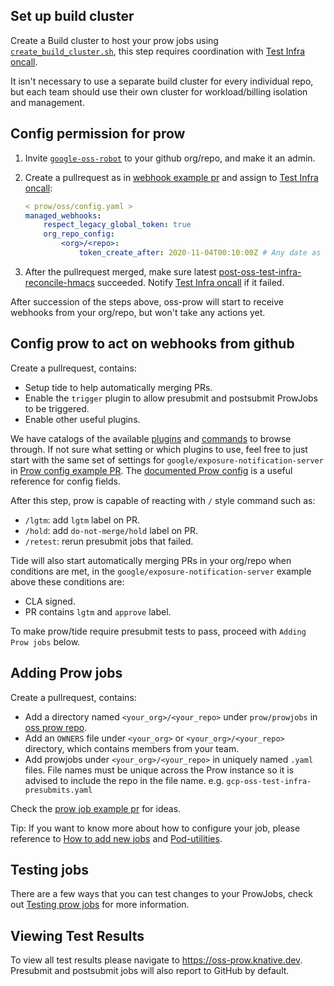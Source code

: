 
## Set up build cluster

Create a Build cluster to host your prow jobs using [`create_build_cluster.sh`],
this step requires coordination with [Test Infra oncall].

It isn't necessary to use a separate build cluster for every individual repo,
but each team should use their own cluster for workload/billing isolation and
management.

## Config permission for prow

1.  Invite [`google-oss-robot`] to your github org/repo, and make it an admin.
1.  Create a pullrequest as in [webhook example pr] and assign to [Test Infra oncall]:

    ```yaml
    < prow/oss/config.yaml >
    managed_webhooks:
        respect_legacy_global_token: true
        org_repo_config:
            <org>/<repo>:
                token_create_after: 2020-11-04T00:10:00Z # Any date as long as it's not in the future.
    ```

1.  After the pullrequest merged, make sure latest
    [post-oss-test-infra-reconcile-hmacs] succeeded. Notify [Test Infra oncall] if it
    failed.

After succession of the steps above, oss-prow will start to receive webhooks
from your org/repo, but won't take any actions yet.

## Config prow to act on webhooks from github

Create a pullrequest, contains:

-   Setup tide to help automatically merging PRs.
-   Enable the `trigger` plugin to allow presubmit and postsubmit ProwJobs to be triggered.
-   Enable other useful plugins.

We have catalogs of the available [plugins](https://oss-prow.knative.dev/plugins) and [commands](https://oss-prow.knative.dev/command-help) to browse through.
If not sure what setting or which plugins to use, feel free to just start with the
same set of settings for `google/exposure-notification-server` in
[Prow config example PR]. 
The [documented Prow config] is a useful reference for config fields.

After this step, prow is capable of reacting with `/` style command such as:

-   `/lgtm`: add `lgtm` label on PR.
-   `/hold`: add `do-not-merge/hold` label on PR.
-   `/retest`: rerun presubmit jobs that failed.

Tide will also start automatically merging PRs in your org/repo when
conditions are met, in the `google/exposure-notification-server` example above
these conditions are:

-   CLA signed.
-   PR contains `lgtm` and `approve` label.

To make prow/tide require presubmit tests to pass, proceed with `Adding Prow
jobs` below.

## Adding Prow jobs

Create a pullrequest, contains:

-   Add a directory named `<your_org>/<your_repo>` under `prow/prowjobs` in
    [oss prow repo].
-   Add an `OWNERS` file under `<your_org>` or `<your_org>/<your_repo>`
    directory, which contains members from your team.
-   Add prowjobs under `<your_org>/<your_repo>` in uniquely named `.yaml` files.
    File names must be unique across the Prow instance so it is advised to include
    the repo in the file name. e.g. `gcp-oss-test-infra-presubmits.yaml`

Check the [prow job example pr] for ideas.

Tip: If you want to know more about how to configure your job, please reference
to [How to add new jobs] and [Pod-utilities].

## Testing jobs

There are a few ways that you can test changes to your ProwJobs, check out
[Testing prow jobs] for more information.

## Viewing Test Results

To view all test results please navigate to https://oss-prow.knative.dev. Presubmit and postsubmit
jobs will also report to GitHub by default.

[Test Infra oncall]: https://go.k8s.io/oncall
[oss prow repo]: https://github.com/GoogleCloudPlatform/oss-test-infra
[`google-oss-robot`]: https://github.com/google-oss-robot
[`create_build_cluster.sh`]: https://github.com/GoogleCloudPlatform/oss-test-infra/blob/master/prow/oss/create-build-cluster.sh
[webhook example pr]: https://github.com/GoogleCloudPlatform/oss-test-infra/pull/547
[post-oss-test-infra-reconcile-hmacs]: https://oss-prow.knative.dev/?job=post-oss-test-infra-reconcile-hmacs
[Prow config example PR]: https://github.com/GoogleCloudPlatform/oss-test-infra/pull/376
[documented Prow config]: https://github.com/kubernetes/test-infra/blob/master/prow/config/prow-config-documented.yaml
[prow job example pr]: https://github.com/GoogleCloudPlatform/oss-test-infra/pull/375
[How to add new jobs]: https://github.com/kubernetes/test-infra/tree/master/prow/jobs.md#how-to-configure-new-jobs
[Pod-utilities]: https://github.com/kubernetes/test-infra/blob/master/prow/pod-utilities.md
[Testing prow jobs]: https://github.com/kubernetes/test-infra/blob/master/prow/build_test_update.md#How-to-test-a-ProwJob
